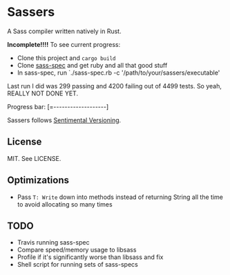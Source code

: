 # Sassers

A Sass compiler written natively in Rust.

**Incomplete!!!!** To see current progress:

* Clone this project and `cargo build`
* Clone [sass-spec](https://github.com/sass/sass-spec/) and get ruby and all that good stuff
* In sass-spec, run `./sass-spec.rb -c '/path/to/your/sassers/executable'

Last run I did was 299 passing and 4200 failing out of 4499 tests. So yeah, REALLY NOT DONE YET.

Progress bar: [=-------------------]

Sassers follows [Sentimental Versioning](http://sentimentalversioning.org/).

## License

MIT. See LICENSE.

## Optimizations

* Pass `T: Write` down into methods instead of returning String all the time to avoid allocating so many times

## TODO

* Travis running sass-spec
* Compare speed/memory usage to libsass
* Profile if it's significantly worse than libsass and fix
* Shell script for running sets of sass-specs
